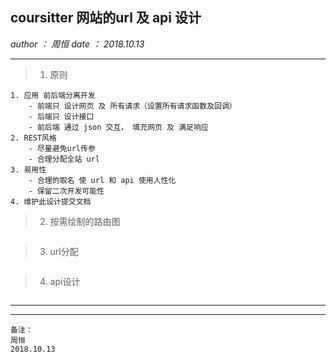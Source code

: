 ## coursitter 网站的url 及 api 设计
*author ： 周恒*
*date ： 2018.10.13*

***

> 1. 原则
```
1. 应用 前后端分离开发
    - 前端只 设计网页 及 所有请求（设置所有请求函数及回调）
    - 后端只 设计接口
    - 前后端 通过 json 交互， 填充网页 及 满足响应
2. REST风格
    - 尽量避免url传参
    - 合理分配全站 url
3. 易用性
    - 合理的取名 使 url 和 api 使用人性化
    - 保留二次开发可能性
4. 维护此设计提交文档
```

> 2. 按需绘制的路由图

![]()

> 3. url分配
```
```

> 4. api设计
```
```

***
***
```
备注：
周恒
2018.10.13
```